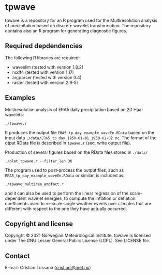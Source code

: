 # tpwave
tpwave is a repository for an R program used for the Multiresolution analysis of precipitation based on discrete wavelet transformation. The repository contains also an R program for generating diagnostic figures.

## Required depdendencies

The following R libraries are required:
- waveslim (tested with version 1.8.2)
- ncdf4 (tested with version 1.17)
- argparser (tested with version 0.4)
- raster (tested with version 2.9-5)

## Examples

Multiresolution analysis of ERA5 daily precipitation based on 2D Haar wavelets:

```
./tpwave.r
```

It produces the output file ```ERA5_tp_day_example_waveEn.RData``` based on the input data ```./data/ERA5_tp_day_1950-01-01_1950-01-02.nc```.
The format of the otput RData file is described in ```tpwave.r``` (sec. write output file).

Production of several figures based on the RData files stored in ```./data/```

```
./plot_tpwave.r --filter_len 30
```

The program used to post-process the output files, such as ```ERA5_tp_day_example_waveEn.RData``` or similar, is included as:

```
./tpwave_multires_ampfact.r
```

and it can also be used to perform the linear regression of the scale-dependent wavelet energies, to compute the inflation or deflation coefficients used to re-scale single weather events over climates that are different with respect to the one they have actually occurred.


## Copyright and license

Copyright © 2021 Norwegian Meteorological Institute. tpwave is licensed under The GNU Lesser General Public License (LGPL). See LICENSE file.

## Contact

E-mail: Cristian Lussana (cristianl@met.no)

